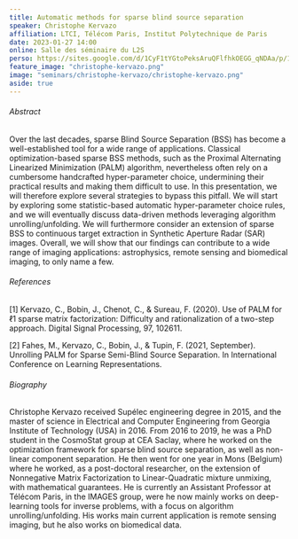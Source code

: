 ```yaml
---
title: Automatic methods for sparse blind source separation
speaker: Christophe Kervazo
affiliation: LTCI, Télécom Paris, Institut Polytechnique de Paris
date: 2023-01-27 14:00
online: Salle des séminaire du L2S
perso: https://sites.google.com/d/1CyF1tYGtoPeksAruQFlfhkOEGG_qNDAa/p/1PshTsbceZFm90mF6yWvfdgeaO9zY5gfD/edit
feature_image: "christophe-kervazo.png"
image: "seminars/christophe-kervazo/christophe-kervazo.png"
aside: true
---
```


###### Abstract

Over the last decades, sparse Blind Source Separation (BSS) has become a
well-established tool for a wide range of applications. Classical
optimization-based sparse BSS methods, such as the Proximal Alternating
Linearized Minimization (PALM) algorithm, nevertheless often rely on a
cumbersome handcrafted hyper-parameter choice, undermining their practical
results and making them difficult to use. In this presentation, we will
therefore explore several strategies to bypass this pitfall. We will start by
exploring some statistic-based automatic hyper-parameter choice rules, and we
will eventually discuss data-driven methods leveraging algorithm
unrolling/unfolding. We will furthermore consider an extension of sparse BSS to
continuous target extraction in Synthetic Aperture Radar (SAR) images. Overall,
we will show that our findings can contribute to a wide range of imaging
applications: astrophysics, remote sensing and biomedical imaging, to only name
a few.


###### References

[1] Kervazo, C., Bobin, J., Chenot, C., & Sureau, F. (2020). Use of PALM for ℓ1 sparse matrix factorization: Difficulty and rationalization of a two-step approach. Digital Signal Processing, 97, 102611.

[2] Fahes, M., Kervazo, C., Bobin, J., & Tupin, F. (2021, September). Unrolling PALM for Sparse Semi-Blind Source Separation. In International Conference on Learning Representations.


###### Biography

Christophe Kervazo received Supélec engineering degree in 2015, and the master
of science in Electrical and Computer Engineering from Georgia Institute of
Technology (USA) in 2016. From 2016 to 2019, he was a PhD student in the
CosmoStat group at CEA Saclay, where he worked on the optimization framework for
sparse blind source separation, as well as non-linear component separation. He
then went for one year in Mons (Belgium) where he worked, as a post-doctoral
researcher, on the extension of Nonnegative Matrix Factorization to
Linear-Quadratic mixture unmixing, with mathematical guarantees. He is currently
an Assistant Professor at Télécom Paris, in the IMAGES group, were he now mainly
works on deep-learning tools for inverse problems, with a focus on algorithm
unrolling/unfolding. His works main current application is remote sensing
imaging, but he also works on biomedical data.
